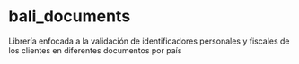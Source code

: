 # bali_documents
Librería enfocada a la validación de identificadores personales y fiscales de los clientes en diferentes documentos por país

